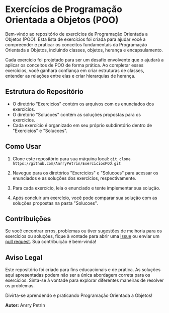 # Exercícios de Programação Orientada a Objetos (POO)

Bem-vindo ao repositório de exercícios de Programação Orientada a Objetos (POO). Esta lista de exercícios foi criada para ajudar você a compreender e praticar os conceitos fundamentais da Programação Orientada a Objetos, incluindo classes, objetos, herança e encapsulamento.

Cada exercício foi projetado para ser um desafio envolvente que o ajudará a aplicar os conceitos de POO de forma prática. Ao completar esses exercícios, você ganhará confiança em criar estruturas de classes, entender as relações entre elas e criar hierarquias de herança.

## Estrutura do Repositório

- O diretório "Exercicios" contém os arquivos com os enunciados dos exercícios.
- O diretório "Solucoes" contém as soluções propostas para os exercícios.
- Cada exercício é organizado em seu próprio subdiretório dentro de "Exercicios" e "Solucoes".

## Como Usar

1. Clone este repositório para sua máquina local:
```git clone https://github.com/AnrryPetrin/ExerciciosPOO.git```
   
2. Navegue para os diretórios "Exercicios" e "Solucoes" para acessar os enunciados e as soluções dos exercícios, respectivamente.

3. Para cada exercício, leia o enunciado e tente implementar sua solução.

4. Após concluir um exercício, você pode comparar sua solução com as soluções propostas na pasta "Solucoes".

## Contribuições

Se você encontrar erros, problemas ou tiver sugestões de melhoria para os exercícios ou soluções, fique à vontade para abrir uma [issue](https://github.com/AnrryPetrin/ListasPOO/issues) ou enviar um [pull request](https://github.com/AnrryPetrin/ListasPOO/pulls). Sua contribuição é bem-vinda!

## Aviso Legal

Este repositório foi criado para fins educacionais e de prática. As soluções aqui apresentadas podem não ser a única abordagem correta para os exercícios. Sinta-se à vontade para explorar diferentes maneiras de resolver os problemas.

Divirta-se aprendendo e praticando Programação Orientada a Objetos!

**Autor:** Anrry Petrin



